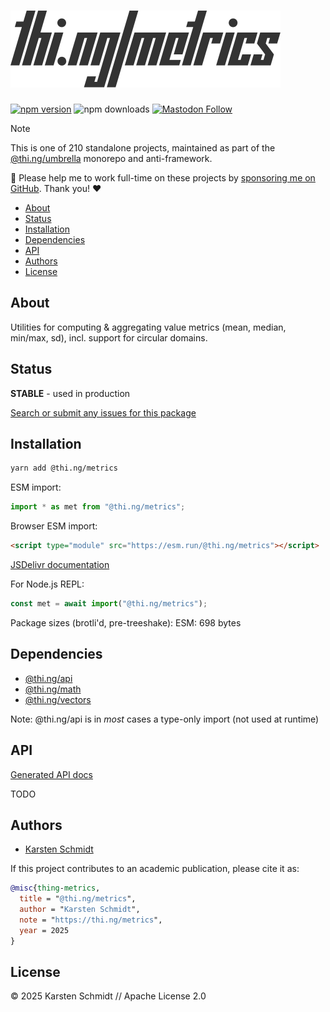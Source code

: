 <!-- This file is generated - DO NOT EDIT! -->
<!-- Please see: https://github.com/thi-ng/umbrella/blob/develop/CONTRIBUTING.md#changes-to-readme-files -->
# ![@thi.ng/metrics](https://raw.githubusercontent.com/thi-ng/umbrella/develop/assets/banners/thing-metrics.svg?97bb52ce)

[![npm version](https://img.shields.io/npm/v/@thi.ng/metrics.svg)](https://www.npmjs.com/package/@thi.ng/metrics)
![npm downloads](https://img.shields.io/npm/dm/@thi.ng/metrics.svg)
[![Mastodon Follow](https://img.shields.io/mastodon/follow/109331703950160316?domain=https%3A%2F%2Fmastodon.thi.ng&style=social)](https://mastodon.thi.ng/@toxi)

> [!NOTE]
> This is one of 210 standalone projects, maintained as part
> of the [@thi.ng/umbrella](https://github.com/thi-ng/umbrella/) monorepo
> and anti-framework.
>
> 🚀 Please help me to work full-time on these projects by [sponsoring me on
> GitHub](https://github.com/sponsors/postspectacular). Thank you! ❤️

- [About](#about)
- [Status](#status)
- [Installation](#installation)
- [Dependencies](#dependencies)
- [API](#api)
- [Authors](#authors)
- [License](#license)

## About

Utilities for computing & aggregating value metrics (mean, median, min/max, sd), incl. support for circular domains.

## Status

**STABLE** - used in production

[Search or submit any issues for this package](https://github.com/thi-ng/umbrella/issues?q=%5Bmetrics%5D+in%3Atitle)

## Installation

```bash
yarn add @thi.ng/metrics
```

ESM import:

```ts
import * as met from "@thi.ng/metrics";
```

Browser ESM import:

```html
<script type="module" src="https://esm.run/@thi.ng/metrics"></script>
```

[JSDelivr documentation](https://www.jsdelivr.com/)

For Node.js REPL:

```js
const met = await import("@thi.ng/metrics");
```

Package sizes (brotli'd, pre-treeshake): ESM: 698 bytes

## Dependencies

- [@thi.ng/api](https://github.com/thi-ng/umbrella/tree/develop/packages/api)
- [@thi.ng/math](https://github.com/thi-ng/umbrella/tree/develop/packages/math)
- [@thi.ng/vectors](https://github.com/thi-ng/umbrella/tree/develop/packages/vectors)

Note: @thi.ng/api is in _most_ cases a type-only import (not used at runtime)

## API

[Generated API docs](https://docs.thi.ng/umbrella/metrics/)

TODO

## Authors

- [Karsten Schmidt](https://thi.ng)

If this project contributes to an academic publication, please cite it as:

```bibtex
@misc{thing-metrics,
  title = "@thi.ng/metrics",
  author = "Karsten Schmidt",
  note = "https://thi.ng/metrics",
  year = 2025
}
```

## License

&copy; 2025 Karsten Schmidt // Apache License 2.0

